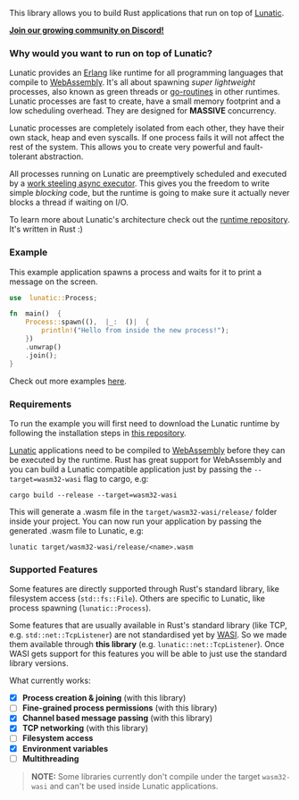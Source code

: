 This library allows you to build Rust applications that run on top of [Lunatic][1].

[**Join our growing community on Discord!**](https://discord.gg/b7zDqpXpB4)

### Why would you want to run on top of Lunatic?

Lunatic provides an [Erlang][2] like runtime for all programming languages that compile to [WebAssembly][3].
It's all about spawning _super lightweight_ processes, also known as green threads or [go-routines][5] in other
runtimes. Lunatic processes are fast to create, have a small memory footprint and a low scheduling
overhead. They are designed for **MASSIVE** concurrency.

Lunatic processes are completely isolated from each other, they have their own stack, heap and even syscalls. If one
process fails it will not affect the rest of the system. This allows you to create very powerful and fault-tolerant
abstraction.

All processes running on Lunatic are preemptively scheduled and executed by a [work steeling async executor][6]. This
gives you the freedom to write simple _blocking_ code, but the runtime is going to make sure it actually never blocks
a thread if waiting on I/O.

To learn more about Lunatic's architecture check out the [runtime repository][1]. It's written in Rust :)

### Example

This example application spawns a process and waits for it to print a message on the screen.

```rust
use  lunatic::Process;

fn  main()  {
	Process::spawn((),  |_:  ()|  {
		println!("Hello from inside the new process!");
	})
	.unwrap()
	.join();
}
```

Check out more examples [here](https://github.com/lunatic-solutions/rust-lib/tree/main/examples).

### Requirements

To run the example you will first need to download the Lunatic runtime by following the installation steps in
[this repository][1].

[Lunatic][1] applications need to be compiled to [WebAssembly][3] before they can be executed by the runtime.
Rust has great support for WebAssembly and you can build a Lunatic compatible application just by passing the
`--target=wasm32-wasi` flag to cargo, e.g:

```
cargo build --release --target=wasm32-wasi
```

This will generate a .wasm file in the `target/wasm32-wasi/release/` folder inside your project.
You can now run your application by passing the generated .wasm file to Lunatic, e.g:

```
lunatic target/wasm32-wasi/release/<name>.wasm
```

### Supported Features

Some features are directly supported through Rust's standard library, like filesystem access (`std::fs::File`).
Others are specific to Lunatic, like process spawning (`lunatic::Process`).

Some features that are usually available in Rust's standard library (like TCP, e.g. `std::net::TcpListener`) are
not standardised yet by [WASI][4]. So we made them available through **this library** (e.g. `lunatic::net::TcpListener`).
Once WASI gets support for this features you will be able to just use the standard library versions.

What currently works:

- [x] **Process creation & joining** (with this library)
- [ ] **Fine-grained process permissions** (with this library)
- [x] **Channel based message passing** (with this library)
- [x] **TCP networking** (with this library)
- [ ] **Filesystem access**
- [x] **Environment variables**
- [ ] **Multithreading**

> **NOTE:**
> Some libraries currently don't compile under the target `wasm32-wasi` and can't be used inside Lunatic applications.

[1]: https://github.com/lunatic-solutions/lunatic
[2]: https://www.erlang.org/
[3]: https://webassembly.org/
[4]: https://wasi.dev/
[5]: https://golangbot.com/goroutines
[6]: https://docs.rs/smol
